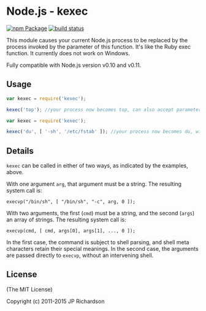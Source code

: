 Node.js - kexec
===============

[![npm Package](https://img.shields.io/npm/v/kexec.svg?style=flat-square)](https://www.npmjs.org/package/kexec)
[![build status](https://api.travis-ci.org/jprichardson/node-kexec.svg)](http://travis-ci.org/jprichardson/node-kexec)

This module causes your current Node.js process to be replaced by the process invoked by the parameter of this function. It's like the Ruby exec function. It currently does not work on Windows.

Fully compatible with Node.js version v0.10 and v0.11.


Usage
-----

```javascript
var kexec = require('kexec');

kexec('top'); //your process now becomes top, can also accept parameters in one string
```

```javascript
var kexec = require('kexec');

kexec('du', [ '-sh', '/etc/fstab' ]); //your process now becomes du, with the arguments indicated
```


Details
-------

`kexec` can be called in either of two ways, as indicated by the examples, above.

With one argument `arg`, that argument must be a string.  The resulting system
call is:

    execvp("/bin/sh", [ "/bin/sh", "-c", arg, 0 ]);

With two arguments, the first (`cmd`) must be a string, and the second (`args`) an array of strings.  The resulting
system call is:

    execvp(cmd, [ cmd, args[0], args[1], ..., 0 ]);

In the first case, the command is subject to shell parsing, and shell meta
characters retain their special meanings.  In the second case, the arguments
are passed directly to `execvp`, without an intervening shell.


License
-------

(The MIT License)

Copyright (c) 2011-2015 JP Richardson
